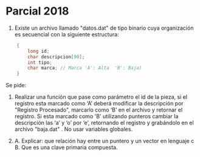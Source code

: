 # Parcial 2018

1) Existe un archivo llamado "datos.dat" de tipo binario cuya organización es secuencial con la siguiente estructura:

```c
    {
        long id;
        char descripcion[90]; 
        int tipo;
        char marca; // Marca 'A': Alta  'B': Baja)
    }

```

Se pide:

1. Realizar una función que pase como parámetro el id de la pieza, si el registro esta marcado como ‘A’ deberá modificar la descripción por  "Registro Procesado", marcarlo como ‘B’ en el archivo y retornar el registro. Si esta marcado como 'B' utilizando punteros cambiar la descripción las ‘a’ y ‘o’ por ‘e’,   retornando el registro y grabándolo en el archivo "baja.dat" .
 No usar variables globales.

2) A. Explicar: que relación hay entre un puntero y un vector en lenguaje c
     B. Que es una clave primaria compuesta.
